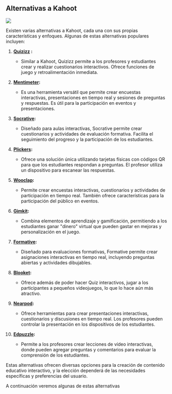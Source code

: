 ## Alternativas a Kahoot

![](icono-kahoot_alternativas.png)

Existen varias alternativas a Kahoot, cada una con sus propias características y enfoques. Algunas de estas alternativas populares incluyen:

1. **[Quizizz](https://quizizz.com/?lng=es-ES) :**
   - Similar a Kahoot, Quizizz permite a los profesores y estudiantes crear y realizar cuestionarios interactivos. Ofrece funciones de juego y retroalimentación inmediata.

2. **[Mentimeter](https://www.mentimeter.com/):**
   - Es una herramienta versátil que permite crear encuestas interactivas, presentaciones en tiempo real y sesiones de preguntas y respuestas. Es útil para la participación en eventos y presentaciones.

3. **[Socrative](https://www.socrative.com/):**
   - Diseñado para aulas interactivas, Socrative permite crear cuestionarios y actividades de evaluación formativa. Facilita el seguimiento del progreso y la participación de los estudiantes.

4. **[Plickers](https://get.plickers.com/):**
   - Ofrece una solución única utilizando tarjetas físicas con códigos QR para que los estudiantes respondan a preguntas. El profesor utiliza un dispositivo para escanear las respuestas.

5. **[Wooclap](https://www.wooclap.com/es/):**
   - Permite crear encuestas interactivas, cuestionarios y actividades de participación en tiempo real. También ofrece características para la participación del público en eventos.

6. **[Gimkit](https://gimkit.com):**
   - Combina elementos de aprendizaje y gamificación, permitiendo a los estudiantes ganar "dinero" virtual que pueden gastar en mejoras y personalización en el juego.

7. **[Formative](https://es.formative.com/):**
   - Diseñado para evaluaciones formativas, Formative permite crear asignaciones interactivas en tiempo real, incluyendo preguntas abiertas y actividades dibujables.

8. **[Blooket](https://www.blooket.com/):**
    - Ofrece además de poder hacer Quiz interactivos, jugar a los participantes a pequeños videojuegos, lo que lo hace aún más atractivo.

9. **[Nearpod](https://nearpod.com/):**
   - Ofrece herramientas para crear presentaciones interactivas, cuestionarios y discusiones en tiempo real. Los profesores pueden controlar la presentación en los dispositivos de los estudiantes.

10. **[Edpuzzle](https://edpuzzle.com):**
    - Permite a los profesores crear lecciones de vídeo interactivas, donde pueden agregar preguntas y comentarios para evaluar la comprensión de los estudiantes.

Estas alternativas ofrecen diversas opciones para la creación de contenido educativo interactivo, y la elección dependerá de las necesidades específicas y preferencias del usuario.

A continuación veremos algunas de estas alternativas